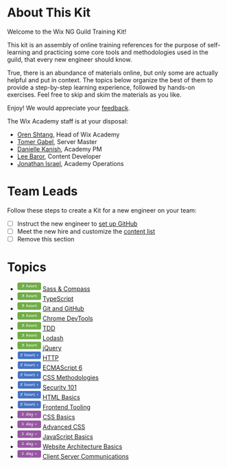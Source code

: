 # About This Kit

Welcome to the Wix NG Guild Training Kit!

This kit is an assembly of online training references for the purpose of self-learning and practicing some core tools and methodologies used in the guild, that every new engineer should know.

True, there is an abundance of materials online, but only some are actually helpful and put in context. The topics below organize the best of them to provide a step-by-step learning experience, followed by hands-on exercises. Feel free to skip and skim the materials as you like.

Enjoy! We would appreciate your [feedback](mailto:academy@wix.com).

The Wix Academy staff is at your disposal:
* [Oren Shtang](mailto:orens@wix.com), Head of Wix Academy
* [Tomer Gabel](mailto:tomerga@wix.com), Server Master
* [Danielle Kanish](mailto:daniellek@wix.com ), Academy PM
* [Lee Baror](mailto:lee.avzuk@gmail.com), Content Developer
* [Jonathan Israel](mailto:jonathani@wix.com), Academy Operations


# Team Leads

Follow these steps to create a Kit for a new engineer on your team:

- [ ] Instruct the new engineer to [set up GitHub](https://help.github.com/articles/set-up-git/)
- [ ] Meet the new hire and customize the [content list](#Topics)
- [ ] Remove this section

# Topics

* ![](assets/time-3h.png)  [Sass & Compass](https://github.com/wix/ng-training-kit/blob/master/Content/Sass%20%26%20Compass.md)
* ![](assets/time-3h.png)  [TypeScript](https://github.com/wix/ng-training-kit/blob/master/Content/TypeScript.md)
* ![](assets/time-3h.png)  [Git and GitHub](https://github.com/wix/server-training-kit/tree/master/content/Git%20and%20GitHub)
* ![](assets/time-3h.png)  [Chrome DevTools](https://github.com/wix/ng-training-kit/blob/master/Content/Chrome%20DevTools.md)
* ![](assets/time-3h.png)  [TDD](https://github.com/wix/server-training-kit/blob/master/content/TDD.md) 
* ![](assets/time-3h.png)  [Lodash](https://github.com/wix/ng-training-kit/blob/master/Content/Lodash/Lodash.md)
* ![](assets/time-3h.png)  [jQuery](https://github.com/wix/ng-training-kit/blob/master/Content/jQuery.md)
* ![](assets/time-5h.png)  [HTTP](https://github.com/wix/server-training-kit/blob/master/content/HTTP.md)
* ![](assets/time-5h.png)  [ECMAScript 6](https://github.com/wix/ng-training-kit/blob/master/Content/ES6.md)
* ![](assets/time-5h.png)  [CSS Methodologies](https://github.com/wix/ng-training-kit/blob/master/Content/CSS%20Methodologies.md)
* ![](assets/time-5h.png)  [Security 101](https://github.com/wix/ng-training-kit/blob/master/Content/Security%20101.md)
* ![](assets/time-5h.png)  [HTML Basics](https://github.com/wix/ng-training-kit/blob/master/Content/HTML%20Basics.md)
* ![](assets/time-5h.png)  [Frontend Tooling](https://github.com/wix/ng-training-kit/blob/master/Content/Frontend%20Tooling.md)
* ![](assets/time-1d.png)  [CSS Basics](https://github.com/wix/ng-training-kit/blob/master/Content/CSS%20Basics.md)
* ![](assets/time-1d.png)  [Advanced CSS](https://github.com/wix/ng-training-kit/blob/master/Content/Advanced%20CSS.md)
* ![](assets/time-1d.png)  [JavaScript Basics](https://github.com/wix/ng-training-kit/blob/master/Content/JavaScript%20Basics.md)
* ![](assets/time-1d.png)  [Website Architecture Basics](https://github.com/wix/ng-training-kit/blob/master/Content/Website%20Architecture%20Basics.md)
* ![](assets/time-1d.png)  [Client Server Communications](https://github.com/wix/ng-training-kit/blob/master/Content/Client%20Server%20Communications.md)
